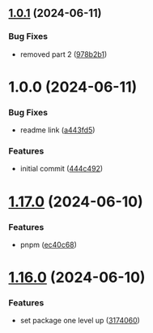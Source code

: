 ## [1.0.1](https://github.com/PixsysBE/CakeRelease/compare/v1.0.0...v1.0.1) (2024-06-11)


### Bug Fixes

* removed part 2 ([978b2b1](https://github.com/PixsysBE/CakeRelease/commit/978b2b1015248691c1e7b1da1fa9b2bb5e73163b))

# 1.0.0 (2024-06-11)


### Bug Fixes

* readme link ([a443fd5](https://github.com/PixsysBE/CakeRelease/commit/a443fd52452ac2f8c08eaffab946c0098277e4aa))


### Features

* initial commit ([444c492](https://github.com/PixsysBE/CakeRelease/commit/444c4920d4745cb9122197a82f6a965b49a6cae8))

# [1.17.0](https://github.com/PixsysBE/test-semantic-version/compare/v1.16.0...v1.17.0) (2024-06-10)


### Features

* pnpm ([ec40c68](https://github.com/PixsysBE/test-semantic-version/commit/ec40c68e0b91e1c25094ee3dd6aff3906110b103))

# [1.16.0](https://github.com/PixsysBE/test-semantic-version/compare/v1.15.13...v1.16.0) (2024-06-10)


### Features

* set package one level up ([3174060](https://github.com/PixsysBE/test-semantic-version/commit/31740609d6edd35b51616694fa924aef11ff1a66))
